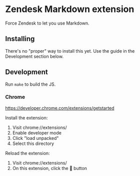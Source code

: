 # Zendesk Markdown extension

Force Zendesk to let you use Markdown.

## Installing

There's no "proper" way to install this yet. Use the guide in the Development section below.

## Development

Run `make` to build the JS.

### Chrome

https://developer.chrome.com/extensions/getstarted

Install the extension:

1. Visit chrome://extensions/
1. Enable developer mode
1. Click "load unpacked"
1. Select this directory

Reload the extension:

1. Visit chrome://extensions/
1. On this extension, click the 🔄 button
